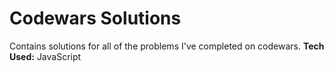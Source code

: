 # Codewars Solutions
Contains solutions for all of the problems I've completed on codewars.
**Tech Used:** JavaScript
